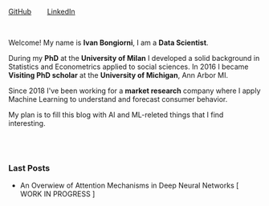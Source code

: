 [GitHub](https://github.com/IvanBongiorni) 
&nbsp;&nbsp;&nbsp;&nbsp;&nbsp;&nbsp; 
[LinkedIn]() 

</br>

Welcome! My name is **Ivan Bongiorni**, I am a **Data Scientist**. 

During my **PhD** at the **University of Milan** I developed a solid background in Statistics and Econometrics applied to social sciences. In 2016 I became **Visiting PhD scholar** at the **University of Michigan**, Ann Arbor MI.

Since 2018 I've been working for a **market research** company where I apply Machine Learning to understand and forecast consumer behavior.

My plan is to fill this blog with AI and ML-releted things that I find interesting.

<br/>
<br/>

### Last Posts
- An Overwiew of Attention Mechanisms in Deep Neural Networks \[ WORK IN PROGRESS \]
